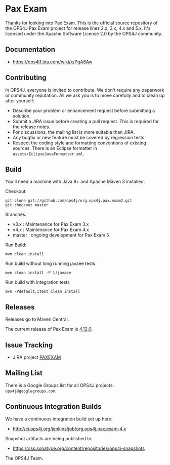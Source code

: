 Pax Exam
========

Thanks for looking into Pax Exam.
This is the official source repository of the OPS4J Pax Exam project for 
release lines 2.x, 3.x, 4.x and 5.x.
It's licensed under the Apache Software License 2.0 by the OPS4J community.

## Documentation

* <https://ops4j1.jira.com/wiki/x/PgA8Aw>

## Contributing

In OPS4J, everyone is invited to contribute. We don't require any paperwork or community reputation.
All we ask you is to move carefully and to clean up after yourself: 

* Describe your problem or enhancement request before submitting a solution.
* Submit a JIRA issue before creating a pull request. This is required for the release notes.
* For discussions, the mailing list is more suitable than JIRA.
* Any bugfix or new feature must be covered by regression tests.
* Respect the coding style and formatting conventions of existing sources. There is an Eclipse
formatter in `assets/EclipseJavaFormatter.xml`.
 
## Build

You'll need a machine with Java 8+ and Apache Maven 3 installed.

Checkout:

    git clone git://github.com/ops4j/org.ops4j.pax.exam2.git
    git checkout master

Branches:
* v3.x   : Maintenance for Pax Exam 3.x 
* v4.x   : Maintenance for Pax Exam 4.x 
* master : ongoing development for Pax Exam 5

Run Build:

    mvn clean install
    
Run build without long running javaee tests

	mvn clean install -P \!javaee

Run build with integration tests

    mvn -Pdefault,itest clean install

## Releases

Releases go to Maven Central.

The current release of Pax Exam is [4.12.0](https://ops4j1.jira.com/browse/PAXEXAM-917?jql=project%20%3D%20PAXEXAM%20AND%20fixVersion%20%3D%204.12.0).

## Issue Tracking

* JIRA project [PAXEXAM](http://team.ops4j.org/browse/PAXEXAM)

## Mailing List

There is a Google Groups list for all OPS4J projects: `ops4j@googlegroups.com`.

## Continuous Integration Builds

We have a continuous integration build set up here:

* <http://ci.ops4j.org/jenkins/job/org.ops4j.pax.exam-4.x>

Snapshot artifacts are being published to:

* <https://oss.sonatype.org/content/repositories/ops4j-snapshots>


The OPS4J Team.

